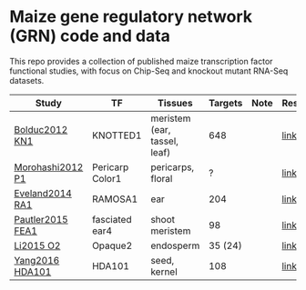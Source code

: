 # Maize gene regulatory network (GRN) code and data

This repo provides a collection of published maize transcription factor functional studies, with focus on Chip-Seq and knockout mutant RNA-Seq datasets.

| Study | TF | Tissues | Targets | Note | Results |
| ----- | ------------- | ------ | ------------------- | --- | ---- |
| [Bolduc2012 KN1](https://paperpile.com/view/0820167c-9a22-0659-b253-797c30cf7ad8) | KNOTTED1 | meristem (ear, tassel, leaf) | 648 |  | [link]() |
| [Morohashi2012 P1](https://paperpile.com/view/7a0a1a96-7221-0fd8-a9f8-8154bb44b9d0) | Pericarp Color1 |  pericarps, floral | ? | | [link]()|
| [Eveland2014 RA1](https://paperpile.com/view/332f982e-3361-0d67-a640-57ad1fe1cd95) | RAMOSA1 | ear | 204 | | [link]() |
| [Pautler2015 FEA1](https://paperpile.com/view/1d33d29b-c855-080f-95ea-b1a6c6554b50) | fasciated ear4 | shoot meristem | 98 |  | [link]() |
| [Li2015 O2](https://paperpile.com/view/d4421338-7ca5-045b-a047-931256301428) | Opaque2 | endosperm | 35 (24) |  | [link]() |
| [Yang2016 HDA101](https://paperpile.com/view/926a768f-372e-08b0-8ce3-7dc97260cfa8) | HDA101 | seed, kernel | 108 |  | [link]() |

